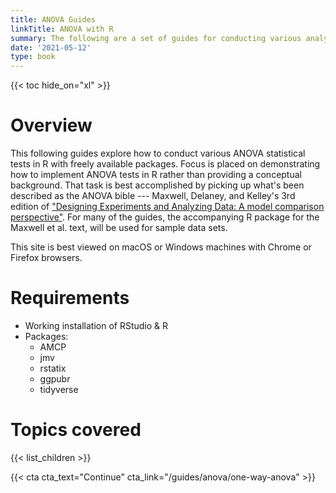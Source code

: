 ```yaml
---
title: ANOVA Guides
linkTitle: ANOVA with R
summary: The following are a set of guides for conducting various analysis of variance (ANOVA) tests in R. It's currently a work in progress and serves primarily as an outlet for personal knowledge management.
date: '2021-05-12'
type: book
---
```


{{< toc hide_on="xl" >}} 

# Overview
This following guides explore how to conduct various ANOVA statistical tests in R with freely available packages. Focus is placed on demonstrating how to implement ANOVA tests in R rather than providing a conceptual background. That task is best accomplished by picking up what's been described as the ANOVA bible --- Maxwell, Delaney, and Kelley's 3rd edition of ["Designing Experiments and Analyzing Data: A model comparison perspective"](https://designingexperiments.com/). For many of the guides, the accompanying R package for the Maxwell et al. text, will be used for sample data sets. 

This site is best viewed on macOS or Windows machines with Chrome or Firefox browsers.

# Requirements
- Working installation of RStudio & R
- Packages:
  - AMCP 
  - jmv 
  - rstatix
  - ggpubr
  - tidyverse


# Topics covered
{{< list_children >}}


<!-- ## Meet your instructor
{{< mention "admin" >}}

## FAQs
{{< spoiler text="Are there prerequisites?" >}}
There are no prequisites, but a background in upper division or graduate level statistics will come in handy.
{{< /spoiler >}}

{{< spoiler text="How often do the courses run?" >}}
Continuously, at your own pace.
{{< /spoiler >}}

-->

{{< cta cta_text="Continue" cta_link="/guides/anova/one-way-anova" >}}

